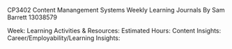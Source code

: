 CP3402 Content Manangement Systems
Weekly Learning Journals
By Sam Barrett
13038579

Week: 
Learning Activities & Resources:
Estimated Hours:
Content Insights:
Career/Employability/Learning Insights:
